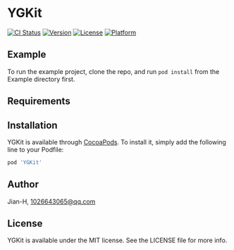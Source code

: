# YGKit

[![CI Status](https://img.shields.io/travis/Jian-H/YGKit.svg?style=flat)](https://travis-ci.org/Jian-H/YGKit)
[![Version](https://img.shields.io/cocoapods/v/YGKit.svg?style=flat)](https://cocoapods.org/pods/YGKit)
[![License](https://img.shields.io/cocoapods/l/YGKit.svg?style=flat)](https://cocoapods.org/pods/YGKit)
[![Platform](https://img.shields.io/cocoapods/p/YGKit.svg?style=flat)](https://cocoapods.org/pods/YGKit)

## Example

To run the example project, clone the repo, and run `pod install` from the Example directory first.

## Requirements

## Installation

YGKit is available through [CocoaPods](https://cocoapods.org). To install
it, simply add the following line to your Podfile:

```ruby
pod 'YGKit'
```

## Author

Jian-H, 1026643065@qq.com

## License

YGKit is available under the MIT license. See the LICENSE file for more info.
